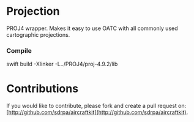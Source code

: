 # Projection

PROJ4 wrapper. Makes it easy to use OATC with all commonly used cartographic projections.

### Compile

swift build -Xlinker -L../PROJ4/proj-4.9.2/lib

# Contributions

If you would like to contribute, please fork and create a pull request on: [http://github.com/sdrpa/aircraftkit](http://github.com/sdrpa/aircraftkit).
